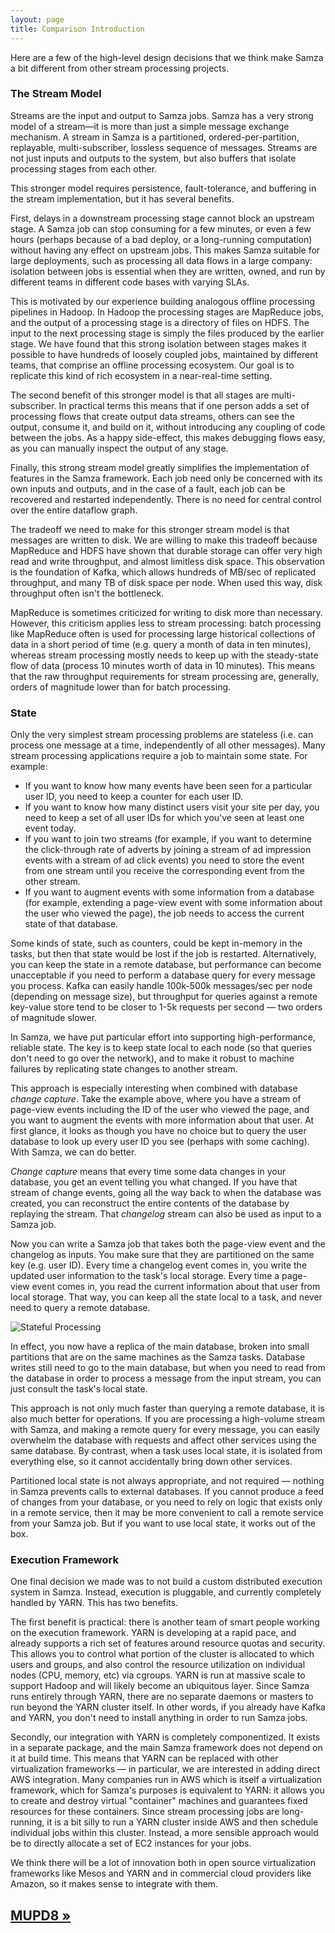 ```yaml
---
layout: page
title: Comparison Introduction
---
```


Here are a few of the high-level design decisions that we think make Samza a bit different from other stream processing projects.

### The Stream Model

Streams are the input and output to Samza jobs. Samza has a very strong model of a stream&mdash;it is more than just a simple message exchange mechanism. A stream in Samza is a partitioned, ordered-per-partition, replayable, multi-subscriber, lossless sequence of messages. Streams are not just inputs and outputs to the system, but also buffers that isolate processing stages from each other.

This stronger model requires persistence, fault-tolerance, and buffering in the stream implementation, but it has several benefits.

First, delays in a downstream processing stage cannot block an upstream stage. A Samza job can stop consuming for a few minutes, or even a few hours (perhaps because of a bad deploy, or a long-running computation) without having any effect on upstream jobs. This makes Samza suitable for large deployments, such as processing all data flows in a large company: isolation between jobs is essential when they are written, owned, and run by different teams in different code bases with varying SLAs.

This is motivated by our experience building analogous offline processing pipelines in Hadoop. In Hadoop the processing stages are MapReduce jobs, and the output of a processing stage is a directory of files on HDFS. The input to the next processing stage is simply the files produced by the earlier stage. We have found that this strong isolation between stages makes it possible to have hundreds of loosely coupled jobs, maintained by different teams, that comprise an offline processing ecosystem. Our goal is to replicate this kind of rich ecosystem in a near-real-time setting.

The second benefit of this stronger model is that all stages are multi-subscriber. In practical terms this means that if one person adds a set of processing flows that create output data streams, others can see the output, consume it, and build on it, without introducing any coupling of code between the jobs. As a happy side-effect, this makes debugging flows easy, as you can manually inspect the output of any stage.

Finally, this strong stream model greatly simplifies the implementation of features in the Samza framework. Each job need only be concerned with its own inputs and outputs, and in the case of a fault, each job can be recovered and restarted independently. There is no need for central control over the entire dataflow graph.

The tradeoff we need to make for this stronger stream model is that messages are written to disk. We are willing to make this tradeoff because MapReduce and HDFS have shown that durable storage can offer very high read and write throughput, and almost limitless disk space. This observation is the foundation of Kafka, which allows hundreds of MB/sec of replicated throughput, and many TB of disk space per node. When used this way, disk throughput often isn't the bottleneck.

MapReduce is sometimes criticized for writing to disk more than necessary. However, this criticism applies less to stream processing: batch processing like MapReduce often is used for processing large historical collections of data in a short period of time (e.g. query a month of data in ten minutes), whereas stream processing mostly needs to keep up with the steady-state flow of data (process 10 minutes worth of data in 10 minutes). This means that the raw throughput requirements for stream processing are, generally, orders of magnitude lower than for batch processing.

### <a name="state"></a> State

Only the very simplest stream processing problems are stateless (i.e. can process one message at a time, independently of all other messages). Many stream processing applications require a job to maintain some state. For example:

* If you want to know how many events have been seen for a particular user ID, you need to keep a counter for each user ID.
* If you want to know how many distinct users visit your site per day, you need to keep a set of all user IDs for which you've seen at least one event today.
* If you want to join two streams (for example, if you want to determine the click-through rate of adverts by joining a stream of ad impression events with a stream of ad click events) you need to store the event from one stream until you receive the corresponding event from the other stream.
* If you want to augment events with some information from a database (for example, extending a page-view event with some information about the user who viewed the page), the job needs to access the current state of that database.

Some kinds of state, such as counters, could be kept in-memory in the tasks, but then that state would be lost if the job is restarted. Alternatively, you can keep the state in a remote database, but performance can become unacceptable if you need to perform a database query for every message you process. Kafka can easily handle 100k-500k messages/sec per node (depending on message size), but throughput for queries against a remote key-value store tend to be closer to 1-5k requests per second &mdash; two orders of magnitude slower.

In Samza, we have put particular effort into supporting high-performance, reliable state. The key is to keep state local to each node (so that queries don't need to go over the network), and to make it robust to machine failures by replicating state changes to another stream.

This approach is especially interesting when combined with database *change capture*. Take the
example above, where you have a stream of page-view events including the ID of the user who viewed the page, and you want to augment the events with more information about that user. At first glance, it looks as though you have no choice but to query the user database to look up every user ID you see (perhaps with some caching). With Samza, we can do better.

*Change capture* means that every time some data changes in your database, you get an event telling you what changed. If you have that stream of change events, going all the way back to when the database was created, you can reconstruct the entire contents of the database by replaying the stream. That *changelog* stream can also be used as input to a Samza job.

Now you can write a Samza job that takes both the page-view event and the changelog as inputs. You make sure that they are partitioned on the same key (e.g. user ID). Every time a changelog event comes in, you write the updated user information to the task's local storage. Every time a page-view event comes in, you read the current information about that user from local storage. That way, you can keep all the state local to a task, and never need to query a remote database.

<img src="/img/0.7.0/learn/documentation/introduction/samza_state.png" alt="Stateful Processing" class="diagram-large">

In effect, you now have a replica of the main database, broken into small partitions that are on the same machines as the Samza tasks. Database writes still need to go to the main database, but when you need to read from the database in order to process a message from the input stream, you can just consult the task's local state.

This approach is not only much faster than querying a remote database, it is also much better for operations. If you are processing a high-volume stream with Samza, and making a remote query for every message, you can easily overwhelm the database with requests and affect other services using the same database. By contrast, when a task uses local state, it is isolated from everything else, so it cannot accidentally bring down other services.

Partitioned local state is not always appropriate, and not required &mdash; nothing in Samza prevents calls to external databases. If you cannot produce a feed of changes from your database, or you need to rely on logic that exists only in a remote service, then it may be more convenient to call a remote service from your Samza job. But if you want to use local state, it works out of the box.

### Execution Framework

One final decision we made was to not build a custom distributed execution system in Samza. Instead, execution is pluggable, and currently completely handled by YARN. This has two benefits.

The first benefit is practical: there is another team of smart people working on the execution framework. YARN is developing at a rapid pace, and already supports a rich set of features around resource quotas and security. This allows you to control what portion of the cluster is allocated to which users and groups, and also control the resource utilization on individual nodes (CPU, memory, etc) via cgroups. YARN is run at massive scale to support Hadoop and will likely become an ubiquitous layer. Since Samza runs entirely through YARN, there are no separate daemons or masters to run beyond the YARN cluster itself. In other words, if you already have Kafka and YARN, you don't need to install anything in order to run Samza jobs.

Secondly, our integration with YARN is completely componentized. It exists in a separate package, and the main Samza framework does not depend on it at build time. This means that YARN can be replaced with other virtualization frameworks &mdash; in particular, we are interested in adding direct AWS integration. Many companies run in AWS which is itself a virtualization framework, which for Samza's purposes is equivalent to YARN: it allows you to create and destroy virtual "container" machines and guarantees fixed resources for these containers. Since stream processing jobs are long-running, it is a bit silly to run a YARN cluster inside AWS and then schedule individual jobs within this cluster. Instead, a more sensible approach would be to directly allocate a set of EC2 instances for your jobs.

We think there will be a lot of innovation both in open source virtualization frameworks like Mesos and YARN and in commercial cloud providers like Amazon, so it makes sense to integrate with them.

## [MUPD8 &raquo;](mupd8.html)
